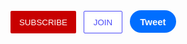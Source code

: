 <style>
  .subscribe-button {
    background-color: rgb(200, 0, 0);
    color: white;
    border: none;
    height: 36px;
    width: 105px;
    border-radius: 2px;
    cursor: pointer;
    margin-right: 8px;
  }
  .join-button {
    background-color: white;
    border-color: rgb(75, 75, 248);
    border-style: solid;
    border-width: 1px;
    color: rgb(75, 75, 248);
    height: 36px;
    width: 62px;
    border-radius: 2px;
    cursor: pointer;
    margin-right: 8px;
  }
  .tweet-button{
    background-color: rgb(0, 110, 255);
    border: none;
    border-width: 1px;
    color: rgb(252, 252, 252);
    height: 36px;
    width: 74px;
    border-radius: 18px;
    font-weight: bold;
    font-size: 15px;
    cursor: pointer;
    margin-right: 8px;
  }
</style>

<button class="subscribe-button">
  SUBSCRIBE
</button>

<button class="join-button">
  JOIN
</button>

<button class="tweet-button">
  Tweet
</button>
